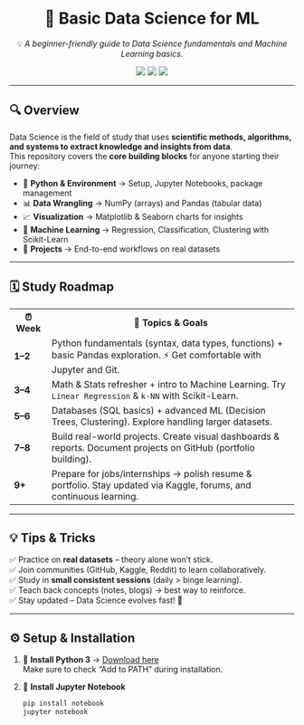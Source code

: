 <div align="center">

# 📖 Basic Data Science for ML  

💡 *A beginner-friendly guide to Data Science fundamentals and Machine Learning basics.*  

<img src="https://img.shields.io/badge/Python-3.x-blue?logo=python&logoColor=white" /> 
<img src="https://img.shields.io/badge/Jupyter-Notebook-orange?logo=jupyter&logoColor=white" /> 
<img src="https://img.shields.io/badge/ML-Basics-green?logo=scikit-learn&logoColor=white" />

</div>

---

## 🔍 Overview
Data Science is the field of study that uses **scientific methods, algorithms, and systems to extract knowledge and insights from data**.  
This repository covers the **core building blocks** for anyone starting their journey:

- 🔧 **Python & Environment** → Setup, Jupyter Notebooks, package management  
- 📊 **Data Wrangling** → NumPy (arrays) and Pandas (tabular data)  
- 📈 **Visualization** → Matplotlib & Seaborn charts for insights  
- 🤖 **Machine Learning** → Regression, Classification, Clustering with Scikit-Learn  
- 🧪 **Projects** → End-to-end workflows on real datasets  

---

## 🗓️ Study Roadmap  

<table>
  <tr>
    <th>⏰ Week</th>
    <th>🎯 Topics & Goals</th>
  </tr>
  <tr>
    <td><b>1–2</b></td>
    <td>Python fundamentals (syntax, data types, functions) + basic Pandas exploration.  
    ⚡ Get comfortable with Jupyter and Git.</td>
  </tr>
  <tr>
    <td><b>3–4</b></td>
    <td>Math & Stats refresher + intro to Machine Learning.  
    Try <code>Linear Regression</code> & <code>k-NN</code> with Scikit-Learn.</td>
  </tr>
  <tr>
    <td><b>5–6</b></td>
    <td>Databases (SQL basics) + advanced ML (Decision Trees, Clustering).  
    Explore handling larger datasets.</td>
  </tr>
  <tr>
    <td><b>7–8</b></td>
    <td>Build real-world projects. Create visual dashboards & reports.  
    Document projects on GitHub (portfolio building).</td>
  </tr>
  <tr>
    <td><b>9+</b></td>
    <td>Prepare for jobs/internships → polish resume & portfolio.  
    Stay updated via Kaggle, forums, and continuous learning.</td>
  </tr>
</table>

---

## 💡 Tips & Tricks  

✅ Practice on **real datasets** – theory alone won’t stick.  
✅ Join communities (GitHub, Kaggle, Reddit) to learn collaboratively.  
✅ Study in **small consistent sessions** (daily > binge learning).  
✅ Teach back concepts (notes, blogs) → best way to reinforce.  
✅ Stay updated – Data Science evolves fast! 🚀  

---

## ⚙️ Setup & Installation  

1. 🐍 **Install Python 3** → [Download here](https://www.python.org/downloads/)  
   Make sure to check “Add to PATH” during installation.  

2. 📓 **Install Jupyter Notebook**  
   ```bash
   pip install notebook
   jupyter notebook
